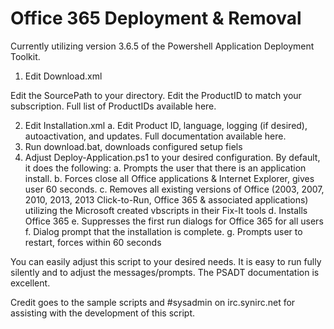# Office 365 Deployment & Removal

Currently utilizing version 3.6.5 of the Powershell Application Deployment Toolkit.

1. Edit Download.xml

Edit the SourcePath to your directory.
Edit the ProductID to match your subscription. Full list of ProductIDs available here.


2. Edit Installation.xml
	a. Edit Product ID, language, logging (if desired), autoactivation, and updates. Full documentation available here.
3. Run download.bat, downloads configured setup fiels
4. Adjust Deploy-Application.ps1 to your desired configuration. By default, it does the following:
	a. Prompts the user that there is an application install.
	b. Forces close all Office applications & Internet Explorer, gives user 60 seconds.
	c. Removes all existing versions of Office (2003, 2007, 2010, 2013, 2013 Click-to-Run, Office 365 & associated applications) utilizing the Microsoft created vbscripts in their Fix-It tools
	d. Installs Office 365
	e. Suppresses the first run dialogs for Office 365 for all users
	f. Dialog prompt that the installation is complete.
	g. Prompts user to restart, forces within 60 seconds

You can easily adjust this script to your desired needs. It is easy to run fully silently and to adjust the messages/prompts. The PSADT documentation is excellent. 

Credit goes to the sample scripts and #sysadmin on irc.synirc.net for assisting with the development of this script.
